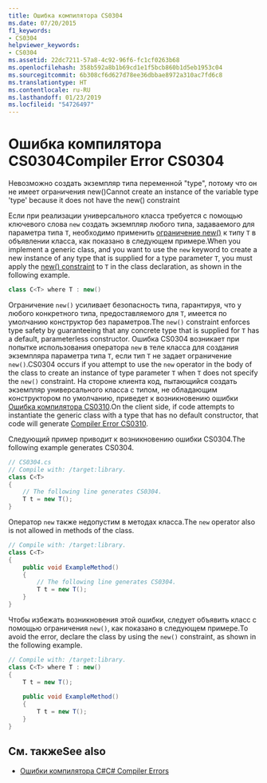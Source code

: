 ```yaml
---
title: Ошибка компилятора CS0304
ms.date: 07/20/2015
f1_keywords:
- CS0304
helpviewer_keywords:
- CS0304
ms.assetid: 22dc7211-57a8-4c92-96f6-fc1cf0263b68
ms.openlocfilehash: 358b592a8b1b69cd1e1f5bcb860b1d5eb1953c04
ms.sourcegitcommit: 6b308cf6d627d78ee36dbbae8972a310ac7fd6c8
ms.translationtype: HT
ms.contentlocale: ru-RU
ms.lasthandoff: 01/23/2019
ms.locfileid: "54726497"
---
```

# <a name="compiler-error-cs0304"></a><span data-ttu-id="e043a-102">Ошибка компилятора CS0304</span><span class="sxs-lookup"><span data-stu-id="e043a-102">Compiler Error CS0304</span></span>

<span data-ttu-id="e043a-103">Невозможно создать экземпляр типа переменной "type", потому что он не имеет ограничения new()</span><span class="sxs-lookup"><span data-stu-id="e043a-103">Cannot create an instance of the variable type 'type' because it does not have the new() constraint</span></span>  
  
 <span data-ttu-id="e043a-104">Если при реализации универсального класса требуется с помощью ключевого слова `new` создать экземпляр любого типа, задаваемого для параметра типа `T`, необходимо применить [ограничение new()](../../../csharp/language-reference/keywords/new.md) к типу `T` в объявлении класса, как показано в следующем примере.</span><span class="sxs-lookup"><span data-stu-id="e043a-104">When you implement a generic class, and you want to use the `new` keyword to create a new instance of any type that is supplied for a type parameter `T`, you must apply the [new() constraint](../../../csharp/language-reference/keywords/new.md) to `T` in the class declaration, as shown in the following example.</span></span>  
  
```csharp  
class C<T> where T : new()  
```  
  
 <span data-ttu-id="e043a-105">Ограничение `new()` усиливает безопасность типа, гарантируя, что у любого конкретного типа, предоставляемого для `T`, имеется по умолчанию конструктор без параметров.</span><span class="sxs-lookup"><span data-stu-id="e043a-105">The `new()` constraint enforces type safety by guaranteeing that any concrete type that is supplied for `T` has a default, parameterless constructor.</span></span> <span data-ttu-id="e043a-106">Ошибка CS0304 возникает при попытке использования оператора `new` в теле класса для создания экземпляра параметра типа `T`, если тип `T` не задает ограничение `new()`.</span><span class="sxs-lookup"><span data-stu-id="e043a-106">CS0304 occurs if you attempt to use the `new` operator in the body of the class to create an instance of type parameter `T` when `T` does not specify the `new()` constraint.</span></span> <span data-ttu-id="e043a-107">На стороне клиента код, пытающийся создать экземпляр универсального класса с типом, не обладающим конструктором по умолчанию, приведет к возникновению ошибки [Ошибка компилятора CS0310](../../../csharp/language-reference/compiler-messages/cs0310.md).</span><span class="sxs-lookup"><span data-stu-id="e043a-107">On the client side, if code attempts to instantiate the generic class with a type that has no default constructor, that code will generate [Compiler Error CS0310](../../../csharp/language-reference/compiler-messages/cs0310.md).</span></span>  
  
 <span data-ttu-id="e043a-108">Следующий пример приводит к возникновению ошибки CS0304.</span><span class="sxs-lookup"><span data-stu-id="e043a-108">The following example generates CS0304.</span></span>  
  
```csharp  
// CS0304.cs  
// Compile with: /target:library.  
class C<T>  
{  
    // The following line generates CS0304.  
    T t = new T();  
}  
```  
  
 <span data-ttu-id="e043a-109">Оператор `new` также недопустим в методах класса.</span><span class="sxs-lookup"><span data-stu-id="e043a-109">The `new` operator also is not allowed in methods of the class.</span></span>  
  
```csharp  
// Compile with: /target:library.  
class C<T>  
{  
    public void ExampleMethod()  
    {  
        // The following line generates CS0304.  
        T t = new T();  
    }  
}  
```  
  
 <span data-ttu-id="e043a-110">Чтобы избежать возникновения этой ошибки, следует объявить класс с помощью ограничения `new()`, как показано в следующем примере.</span><span class="sxs-lookup"><span data-stu-id="e043a-110">To avoid the error, declare the class by using the `new()` constraint, as shown in the following example.</span></span>  
  
```csharp  
// Compile with: /target:library.  
class C<T> where T : new()  
{  
    T t = new T();  
  
    public void ExampleMethod()  
    {  
        T t = new T();  
    }  
}  
```  
  
## <a name="see-also"></a><span data-ttu-id="e043a-111">См. также</span><span class="sxs-lookup"><span data-stu-id="e043a-111">See also</span></span>

- [<span data-ttu-id="e043a-112">Ошибки компилятора C#</span><span class="sxs-lookup"><span data-stu-id="e043a-112">C# Compiler Errors</span></span>](../../../csharp/language-reference/compiler-messages/index.md)
